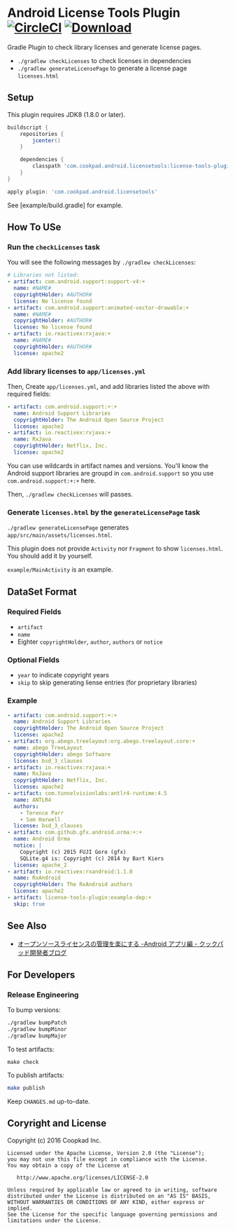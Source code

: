 # Android License Tools Plugin [![CircleCI](https://circleci.com/gh/cookpad/license-tools-plugin.svg?style=svg)](https://circleci.com/gh/cookpad/license-tools-plugin) [ ![Download](https://api.bintray.com/packages/cookpad-inc/maven/license-tools-plugin/images/download.svg) ](https://bintray.com/cookpad-inc/maven/license-tools-plugin/_latestVersion)

Gradle Plugin to check library licenses and generate license pages.

* `./gradlew checkLicenses` to check licenses in dependencies
* `./gradlew generateLicensePage` to generate a license page `licenses.html`

## Setup

This plugin requires JDK8 (1.8.0 or later).

```gradle
buildscript {
    repositories {
        jcenter()
    }

    dependencies {
        classpath 'com.cookpad.android.licensetools:license-tools-plugin:0.12.0'
    }
}

apply plugin: 'com.cookpad.android.licensetools'
```

See [example/build.gradle] for example.

## How To USe

### Run the `checkLicenses` task

You will see the following messages by `./gradlew checkLicenses`:

```yaml
# Libraries not listed:
- artifact: com.android.support:support-v4:+
  name: #NAME#
  copyrightHolder: #AUTHOR#
  license: No license found
- artifact: com.android.support:animated-vector-drawable:+
  name: #NAME#
  copyrightHolder: #AUTHOR#
  license: No license found
- artifact: io.reactivex:rxjava:+
  name: #NAME#
  copyrightHolder: #AUTHOR#
  license: apache2
 ```
 
### Add library licenses to `app/licenses.yml`

Then, Create `app/licenses.yml`, and add libraries listed the above with required fields:

```yaml
- artifact: com.android.support:+:+
  name: Android Support Libraries
  copyrightHolder: The Android Open Source Project
  license: apache2
- artifact: io.reactivex:rxjava:+
  name: RxJava
  copyrightHolder: Netflix, Inc.
  license: apache2
```

You can use wildcards in artifact names and versions.
You'll know the Android support libraries are groupd in `com.android.support` so you use `com.android.support:+:+` here.

Then, `./gradlew checkLicenses` will passes.

### Generate `licenses.html` by the `generateLicensePage` task

`./gradlew generateLicensePage` generates `app/src/main/assets/licenses.html`.

This plugin does not provide `Activity` nor `Fragment` to show `licenses.html`. You should add it by yourself.

`example/MainActivity` is an example.

## DataSet Format

### Required Fields

* `artifact`
* `name`
* Eighter `copyrightHolder`, `author`, `authors` or `notice`

### Optional Fields

* `year` to indicate copyright years
* `skip` to skip generating liense entries (for proprietary libraries)

### Example

```yaml
- artifact: com.android.support:+:+
  name: Android Support Libraries
  copyrightHolder: The Android Open Source Project
  license: apache2
- artifact: org.abego.treelayout:org.abego.treelayout.core:+
  name: abego TreeLayout
  copyrightHolder: abego Software
  license: bsd_3_clauses
- artifact: io.reactivex:rxjava:+
  name: RxJava
  copyrightHolder: Netflix, Inc.
  license: apache2
- artifact: com.tunnelvisionlabs:antlr4-runtime:4.5
  name: ANTLR4
  authors:
    - Terence Parr
    - Sam Harwell
  license: bsd_3_clauses
- artifact: com.github.gfx.android.orma:+:+
  name: Android Orma
  notice: |
    Copyright (c) 2015 FUJI Goro (gfx)
    SQLite.g4 is: Copyright (c) 2014 by Bart Kiers
  license: apache_2
- artifact: io.reactivex:rxandroid:1.1.0
  name: RxAndroid
  copyrightHolder: The RxAndroid authors
  license: apache2
- artifact: license-tools-plugin:example-dep:+
  skip: true
```

## See Also

- [オープンソースライセンスの管理を楽にする -Android アプリ編 - クックパッド開発者ブログ](http://techlife.cookpad.com/entry/2016/04/28/183000)

## For Developers

### Release Engineering

To bump versions:

```sh
./gradlew bumpPatch
./gradlew bumpMinor
./gradlew bumpMajor
```

To test artifacts:

```
make check
```

To publish artifacts:

```sh
make publish
```

Keep `CHANGES.md` up-to-date.

## Coryright and License

Copyright (c) 2016 Coopkad Inc.

```
Licensed under the Apache License, Version 2.0 (the "License");
you may not use this file except in compliance with the License.
You may obtain a copy of the License at

   http://www.apache.org/licenses/LICENSE-2.0

Unless required by applicable law or agreed to in writing, software
distributed under the License is distributed on an "AS IS" BASIS,
WITHOUT WARRANTIES OR CONDITIONS OF ANY KIND, either express or implied.
See the License for the specific language governing permissions and
limitations under the License.
```
